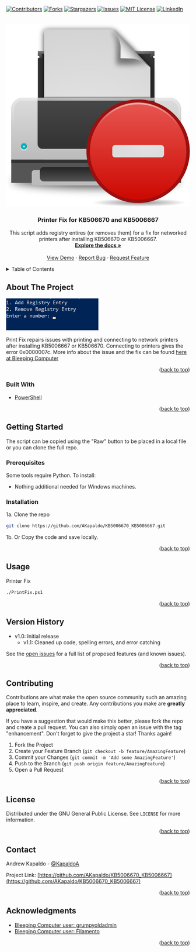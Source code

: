 <div id="top"></div>
<!--
*** Thanks for checking out the Best-README-Template. If you have a suggestion
*** that would make this better, please fork the repo and create a pull request
*** or simply open an issue with the tag "enhancement".
*** Don't forget to give the project a star!
*** Thanks again! Now go create something AMAZING! :D
-->



<!-- PROJECT SHIELDS -->
<!--
*** I'm using markdown "reference style" links for readability.
*** Reference links are enclosed in brackets [ ] instead of parentheses ( ).
*** See the bottom of this document for the declaration of the reference variables
*** for contributors-url, forks-url, etc. This is an optional, concise syntax you may use.
*** https://www.markdownguide.org/basic-syntax/#reference-style-links
-->
[![Contributors][contributors-shield]][contributors-url]
[![Forks][forks-shield]][forks-url]
[![Stargazers][stars-shield]][stars-url]
[![Issues][issues-shield]][issues-url]
[![MIT License][license-shield]][license-url]
[![LinkedIn][linkedin-shield]][linkedin-url]



<!-- PROJECT LOGO -->
<br />
<div align="center">
  <a href="https://github.com/AKapaldo/KB5006670_KB5006667">
    <img src="images/printer.png" alt="Logo">
  </a>

<h3 align="center">Printer Fix for KB506670 and KB5006667</h3>

  <p align="center">
    This script adds registry entires (or removes them) for a fix for networked printers after installing KB506670 or KB5006667.
    <br />
    <a href="https://github.com/AKapaldo/KB5006670_KB5006667"><strong>Explore the docs »</strong></a>
    <br />
    <br />
    <a href="https://github.com/AKapaldo/KB5006670_KB5006667">View Demo</a>
    ·
    <a href="https://github.com/AKapaldo/KB5006670_KB5006667/issues">Report Bug</a>
    ·
    <a href="https://github.com/AKapaldo/KB5006670_KB5006667/issues">Request Feature</a>
  </p>
</div>



<!-- TABLE OF CONTENTS -->
<details>
  <summary>Table of Contents</summary>
  <ol>
    <li>
      <a href="#about-the-project">About The Project</a>
      <ul>
        <li><a href="#built-with">Built With</a></li>
      </ul>
    </li>
    <li>
      <a href="#getting-started">Getting Started</a>
      <ul>
        <li><a href="#prerequisites">Prerequisites</a></li>
        <li><a href="#installation">Installation</a></li>
      </ul>
    </li>
    <li><a href="#usage">Usage</a></li>
    <li><a href="#version-history">Version History</a></li>
    <li><a href="#license">License</a></li>
    <li><a href="#contact">Contact</a></li>
  </ol>
</details>



<!-- ABOUT THE PROJECT -->
## About The Project

[![Print Fix Screen Shot][PrintFix-screenshot]](https://github.com/AKapaldo/KB5006670_KB5006667/blob/main/PrintFix.ps1)

Print Fix repairs issues with printing and connecting to network printers after installing KB5006667 or KB506670. Connecting to printers gives the error 0x0000007c. More info about the issue and the fix can be found <a href="https://www.bleepingcomputer.com/news/microsoft/how-to-fix-the-windows-0x0000007c-network-printing-error/">here at Bleeping Computer</a>

<p align="right">(<a href="#top">back to top</a>)</p>



### Built With

* [PowerShell](https://docs.microsoft.com/en-us/powershell/)



<p align="right">(<a href="#top">back to top</a>)</p>



<!-- GETTING STARTED -->
## Getting Started

The script can be copied using the "Raw" button to be placed in a local file or you can clone the full repo.

### Prerequisites

Some tools require Python. To install:
* Nothing additional needed for Windows machines.

### Installation


1a. Clone the repo
   ```sh
   git clone https://github.com/AKapaldo/KB5006670_KB5006667.git
   ```
1b. Or Copy the code and save locally.
 

<p align="right">(<a href="#top">back to top</a>)</p>



<!-- USAGE EXAMPLES -->
## Usage

Printer Fix
```sh
./PrintFix.ps1
```

<p align="right">(<a href="#top">back to top</a>)</p>



<!-- VERSION -->
## Version History

- v1.0: Initial release
    - v1.1: Cleaned up code, spelling errors, and error catching


See the [open issues](https://github.com/AKapaldo/KB5006670_KB5006667/issues) for a full list of proposed features (and known issues).

<p align="right">(<a href="#top">back to top</a>)</p>




## Contributing

Contributions are what make the open source community such an amazing place to learn, inspire, and create. Any contributions you make are **greatly appreciated**.

If you have a suggestion that would make this better, please fork the repo and create a pull request. You can also simply open an issue with the tag "enhancement".
Don't forget to give the project a star! Thanks again!

1. Fork the Project
2. Create your Feature Branch (`git checkout -b feature/AmazingFeature`)
3. Commit your Changes (`git commit -m 'Add some AmazingFeature'`)
4. Push to the Branch (`git push origin feature/AmazingFeature`)
5. Open a Pull Request

<p align="right">(<a href="#top">back to top</a>)</p>



<!-- LICENSE -->
## License

Distributed under the GNU General Public License. See `LICENSE` for more information.

<p align="right">(<a href="#top">back to top</a>)</p>



<!-- CONTACT -->
## Contact

Andrew Kapaldo - [@KapaldoA](https://twitter.com/kapaldoa)

Project Link: [https://github.com/AKapaldo/KB5006670_KB5006667](https://github.com/AKapaldo/KB5006670_KB5006667)

<p align="right">(<a href="#top">back to top</a>)</p>



## Acknowledgments

* [Bleeping Computer user: grumpyoldadmin](https://www.bleepingcomputer.com/forums/t/759880/kb5006670-network-printer-problems-again-this-month/page-19)
* [Bleeping Computer user: Filamento](https://www.bleepingcomputer.com/forums/t/759880/kb5006670-network-printer-problems-again-this-month/page-23)


<p align="right">(<a href="#top">back to top</a>)</p>



<!-- MARKDOWN LINKS & IMAGES -->
<!-- https://www.markdownguide.org/basic-syntax/#reference-style-links -->
[contributors-shield]: https://img.shields.io/github/contributors/AKapaldo/KB5006670_KB5006667.svg?style=for-the-badge
[contributors-url]: https://github.com/AKapaldo/KB5006670_KB5006667/graphs/contributors
[forks-shield]: https://img.shields.io/github/forks/AKapaldo/KB5006670_KB5006667.svg?style=for-the-badge
[forks-url]: https://github.com/AKapaldo/KB5006670_KB5006667/network/members
[stars-shield]: https://img.shields.io/github/stars/AKapaldo/KB5006670_KB5006667.svg?style=for-the-badge
[stars-url]: https://github.com/AKapaldo/KB5006670_KB5006667/stargazers
[issues-shield]: https://img.shields.io/github/issues/AKapaldo/KB5006670_KB5006667.svg?style=for-the-badge
[issues-url]: https://github.com/AKapaldo/KB5006670_KB5006667/issues
[license-shield]: https://img.shields.io/github/license/AKapaldo/KB5006670_KB5006667.svg?style=for-the-badge
[license-url]: https://github.com/AKapaldo/KB5006670_KB5006667/blob/master/LICENSE
[linkedin-shield]: https://img.shields.io/badge/-LinkedIn-black.svg?style=for-the-badge&logo=linkedin&colorB=555
[linkedin-url]: https://linkedin.com/in/andrew-kapaldo
[PrintFix-screenshot]: images/PrintFix.png
